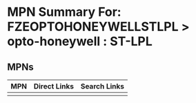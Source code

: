 



# MPN Summary For: FZEOPTOHONEYWELLSTLPL > opto-honeywell : ST-LPL

## MPNs
  

|MPN|Direct Links|Search Links|
| :--- | :--- | :--- |
||||
